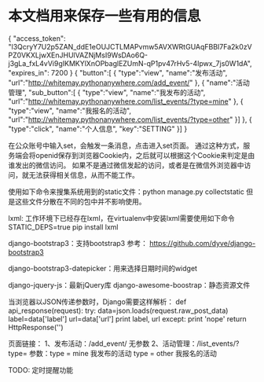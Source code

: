 本文档用来保存一些有用的信息
==============================
{
    "access_token": "l3QcryY7U2p5ZAN_ddE1eOUJCTLMAPvmw5AVXWRtGUAqFBBI7Fa2k0zVPZ0VKXLjwXEnJHUlVAZNjMsI9WsDAo6Q-j3gLa_fxL4vVi9gIKMKYlXnOPbaglEZUmN-qP1pv47rHv5-4Ipwx_7js0W1dA",
    "expires_in": 7200
}
{
     "button":[
     {
          "type":"view",
          "name":"发布活动",
          "url":"http://whitemay.pythonanywhere.com/add_event/"
      },
      {
          "name":"活动管理",
           "sub_button":[
           {
               "type":"view",
               "name":"我发布的活动",
               "url":"http://whitemay.pythonanywhere.com/list_events/?type=mine"
            },
            {
               "type":"view",
               "name":"我报名的活动",
               "url":"http://whitemay.pythonanywhere.com/list_events/?type=other"
            }]
      },
      {
           "type":"click",
           "name":"个人信息",
           "key":"SETTING"
      }]
 }

在公众账号中输入set，会触发一条消息，点击进入set页面。
通过这种方式，服务端会将openid保存到浏览器Cookie内，之后就可以根据这个Cookie来判定是由谁发出的微信访问。
如果不是通过微信发起的访问，或者是在微信外浏览器中访问，就无法获得相关信息，从而不能工作。

使用如下命令来搜集系统用到的static文件：python manage.py collectstatic
但是这些文件分散在不同的包中并不影响使用。

lxml: 工作环境下已经存在lxml，在virtualenv中安装lxml需要使用如下命令
  STATIC_DEPS=true pip install lxml

django-bootstrap3：支持bootstrap3
参考：
  https://github.com/dyve/django-bootstrap3

django-bootstrap3-datepicker：用来选择日期时间的widget

django-jquery-js：最新jQuery库
django-awesome-boostrap：静态资源文件

当浏览器以JSON传递参数时，Django需要这样解析：
def api_response(request):
    try:
        data=json.loads(request.raw_post_data)
        label=data['label']
        url=data['url']
        print label, url
    except:
        print 'nope'
    return HttpResponse('')


页面链接：
1、发布活动：/add_event/
无参数
2、活动管理：/list_events/?type=
参数：type = mine 我发布的活动
     type = other 我报名的活动

TODO: 定时提醒功能
